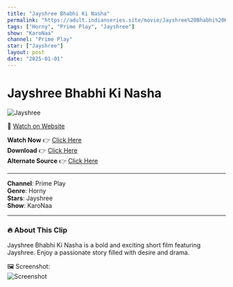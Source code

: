 ```yaml
---
title: "Jayshree Bhabhi Ki Nasha"
permalink: "https://adult.indianseries.site/movie/Jayshree%20Bhabhi%20Ki%20Nasha"
tags: ["Horny", "Prime Play", "Jayshree"]
show: "KaroNaa"
channel: "Prime Play"
star: ["Jayshree"]
layout: post
date: "2025-01-01"
---
```


# Jayshree Bhabhi Ki Nasha

![Jayshree](https://shorts.desisins.com/wp-content/uploads/2024/06/Jayshree-Bhabhi-DesiSins.com_.jpg)

🔗 [Watch on Website](https://adult.indianseries.site/movie/Jayshree%20Bhabhi%20Ki%20Nasha)

**Watch Now** 👉 [Click Here](https://adult.indianseries.site/movie/Jayshree%20Bhabhi%20Ki%20Nasha)  
**Download** 👉 [Click Here](https://adult.indianseries.site/movie/Jayshree%20Bhabhi%20Ki%20Nasha)  
**Alternate Source** 👉 [Click Here](https://adult.indianseries.site/movie/Jayshree%20Bhabhi%20Ki%20Nasha)

---

**Channel**: Prime Play  
**Genre**: Horny  
**Stars**: Jayshree  
**Show**: KaroNaa

---

### 🔥 About This Clip

Jayshree Bhabhi Ki Nasha is a bold and exciting short film featuring Jayshree. Enjoy a passionate story filled with desire and drama.
 
🖼️ Screenshot:  
![Screenshot](https://shorts.desisins.com/wp-content/uploads/2024/06/Jayshree-Bhabhi-DesiSins.com_.jpg)
